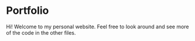 # Portfolio
Hi! Welcome to my personal website. Feel free to look around and see more of the code in the other files.

